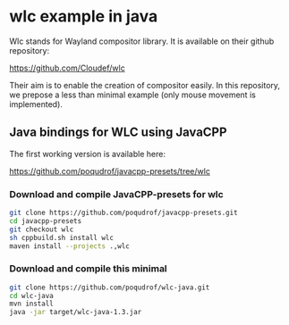 # wlc example in java

Wlc stands for Wayland compositor library. It is available on their github repository:

https://github.com/Cloudef/wlc

Their aim is to enable the creation of compositor easily. In this repository, we prepose a less than minimal example (only mouse movement is implemented). 


## Java bindings for WLC using JavaCPP

The first working version is available here: 

https://github.com/poqudrof/javacpp-presets/tree/wlc

### Download and compile JavaCPP-presets for wlc

``` bash
git clone https://github.com/poqudrof/javacpp-presets.git
cd javacpp-presets
git checkout wlc
sh cppbuild.sh install wlc
maven install --projects .,wlc
```

### Download and compile this minimal

``` bash
git clone https://github.com/poqudrof/wlc-java.git
cd wlc-java
mvn install 
java -jar target/wlc-java-1.3.jar
``` 
